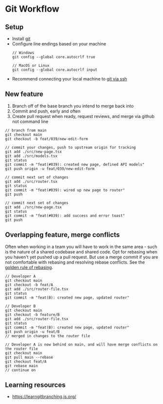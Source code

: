 # Git Workflow

## Setup
* Install [git](https://git-scm.com/)
* Configure line endings based on your machine
  ```
  // Windows
  git config --global core.autocrlf true

  // MacOS or Linux
  git config --global core.autocrlf input
  ```
* Recommend connecting your local machine to [git via ssh][1]

## New feature
1. Branch off of the base branch you intend to merge back into
2. Commit and push, early and often
3. Create pull request when ready, request reviews, and merge via github not command line

```
// branch from main
git checkout main
git checkout -b feat/039/new-edit-form

// commit your changes, push to upstream origin for tracking
git add ./src/new-page.tsx
git add ./src/models.tsx
git status
git commit -m "feat(#039): created new page, defined API models"
git push origin -u feat/039/new-edit-form

// commit next set of changes
git add ./src/router.tsx
git status
git commit -m "feat(#039): wired up new page to router"
git push

// commit next set of changes
git add ./src/new-page.tsx
git status
git commit -m "feat(#039): add success and error toast"
git push
```

## Overlapping feature, merge conflicts
Often when working in a team you will have to work in the same area - such is the nature of a shared codebase and shared code. Opt for rebasing when you haven't yet pushed up a pull request. But use a merge commit if you are not comfortable with rebasing and resolving rebase conflicts. See the [golden rule of rebasing][2].
```
// Developer A
git checkout main
git checkout -b feat/A
git add ./src/router-file.tsx
git status
git commit -m "feat(B): created new page, updated router"

// Developer B
git checkout main
git checkout -b feature/B
git add ./src/router-file.tsx
git status
git commit -m "feat(B): created new page, updated router"
git push origin -u feat/B
// merged in changes to the router file

// Developer A is now behind on main, and will have merge conflicts on the router file
git checkout main
git pull main --rebase
git checkout feat/A
git rebase main
// continue on
```

## Learning resources
- https://learngitbranching.js.org/

[1]: https://docs.github.com/en/authentication/connecting-to-github-with-ssh/about-ssh
[2]: https://www.atlassian.com/git/tutorials/merging-vs-rebasing#the-golden-rule-of-rebasing